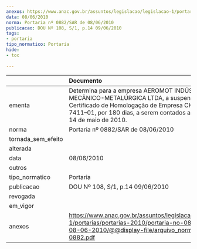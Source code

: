 ```yaml
---
anexos: https://www.anac.gov.br/assuntos/legislacao/legislacao-1/portarias/portarias-2010/portaria-no-0882-sar-de-08-06-2010/@@display-file/arquivo_norma/PA2010-0882.pdf
data: 08/06/2010
norma: Portaria nº 0882/SAR de 08/06/2010
publicacao: DOU Nº 108, S/1, p.14 09/06/2010
tags:
- portaria
tipo_normatico: Portaria
hide: 
- toc 
 
---
```


|                    | Documento                                                                                                                                                                                                         |
|:-------------------|:------------------------------------------------------------------------------------------------------------------------------------------------------------------------------------------------------------------|
| ementa             | Determina para a empresa AEROMOT INDÚSTRIA MECÂNICO-METALÚRGICA LTDA, a suspensão do Certificado de Homologação de Empresa CHE Nº E - 7411–01, por 180 dias, a serem contados a partir do dia 14 de maio de 2010. |
| norma              | Portaria nº 0882/SAR de 08/06/2010                                                                                                                                                                                |
| tornada_sem_efeito |                                                                                                                                                                                                                   |
| alterada           |                                                                                                                                                                                                                   |
| data               | 08/06/2010                                                                                                                                                                                                        |
| outros             |                                                                                                                                                                                                                   |
| tipo_normatico     | Portaria                                                                                                                                                                                                          |
| publicacao         | DOU Nº 108, S/1, p.14 09/06/2010                                                                                                                                                                                  |
| revogada           |                                                                                                                                                                                                                   |
| em_vigor           |                                                                                                                                                                                                                   |
| anexos             | https://www.anac.gov.br/assuntos/legislacao/legislacao-1/portarias/portarias-2010/portaria-no-0882-sar-de-08-06-2010/@@display-file/arquivo_norma/PA2010-0882.pdf                                                 |